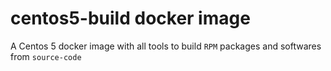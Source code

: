 # centos5-build docker image

A Centos 5 docker image with all tools to build `RPM` packages and softwares from `source-code`



